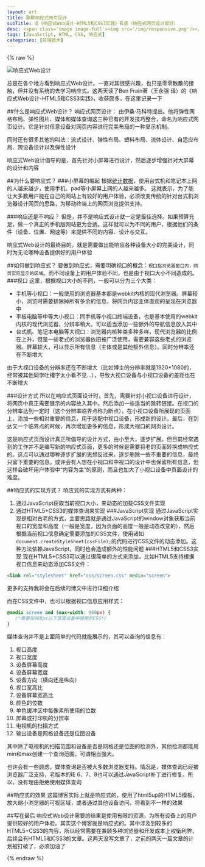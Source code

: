 ```yaml
---
layout: art
title: 聊聊响应式网页设计
subTitle: 读《响应式Web设计-HTML5和CSS3实践》有感（响应式网页设计部分）
desc: <span class='image image-full'><img src='/img/responsive.png'/></span>总是在各个地方看到响应式Web设计。一直对其很感兴趣，也只是零零散散的接触，但并没有系统的去学习响应式。这两天读了Ben Frain著（王永强 译）的《响应式Web设计-HTML5和CSS3实践》，收获颇多，在这里记录一下
tags: [JavaScript, HTML, CSS, 响应式]
categories: [前端技术]
---
```

{% raw %}

<span class="image image-full">![响应式Web设计](/img/responsive.png)</span>

总是在各个地方看到响应式Web设计。一直对其很感兴趣，也只是零零散散的接触，但并没有系统的去学习响应式。这两天读了Ben Frain著（王永强 译）的《响应式Web设计-HTML5和CSS3实践》，收获颇多，在这里记录一下

##什么是响应式Web设计？
响应式网页设计： 由伊桑·马科特提出。他将弹性网格布局、弹性图片、媒体和媒体查询这三种已有的开发技巧整合，命名为响应式网页设计。它是针对任意设备对网页内容进行完美布局的一种显示机制。

同时还有很多其他的叫法：流式设计、弹性布局、塑料布局、流体设计、自适应布局、跨设备设计以及弹性设计

响应式Web设计倡导的是，首先针对小屏幕进行设计，然后逐步增强针对大屏幕的设计和内容

##为什么要响应式？
###小屏幕的崛起
根据[统计数据](http://gs.statcounter.com)，使用台式机和笔记本上网的人越来越少，使用手机、pad等小屏幕上网的人越来越多。
这就表示，为了能让大多数用户能在自己的网站上有较好的用户体验，必须改变传统的针对台式机浏览器设计网页的思路，为移动终端上的网页浏览提供支持。

###响应还是不响应？
但是，并不是响应式设计就一定是最佳选择。如果预算充足，做一个真正的手机版网站更为合适。这样就可以为不同的用户，根据他们的条件（设备、位置、网速等）来提供不同的内容、设计与交互。

响应式Web设计的最终目的，就是需要做出能响应各种设备大小的完美设计，同时为无论哪种设备提供好的用户体验

##如何做到响应式？
要做到响应式，需要明确视口的概念：```视口指浏览器窗口内，网页实际显示的区域```。而不同设备上的用户体验不同，也是由于视口大小不同造成的。
###视口
这里，根据视口大小的不同，一般可以分为三个大类：

* 手机等小视口：一般使用的浏览器基本都是webkit内核的现代浏览器。屏幕较小，浏览时需要排除掉所有多余的信息，将网页内容主体直观的呈现在浏览器中
* 平板电脑等中等大小视口：同手机等小视口终端设备，也是基本使用的webkit内核的现代浏览器，分辨率稍大。可以适当添加一些额外的导航信息放入其中
* 台式机、笔记本电脑等大视口：浏览器内核种类多种多样，现代浏览器的比例在上升，但是一些老式的浏览器依旧被广泛使用，需要兼容这些老式的浏览器。屏幕较大，可以显示所有信息（主体或是其他额外信息）。同时分辨率还在不断增大

由于大视口设备的分辨率还在不断增大（比如博主的分辨率就是1920\*1080的，经常被其他同学吐槽字太小看不见...），导致大视口设备与小视口设备的差距也在不断增大

###设计方式
所以在响应式页面设计时，首先，需要针对小视口设备进行设计，将网页中真正需要展示的内容放入其中。然后添加一些适当的跳转链接。在视口的分辨率达到一定时（这个分辨率临界点称为断点），在小视口设备所展现的页面上，添加一些相对重要的信息，用于适配中视口设备，形成新的设计。最后，在到达又一个临界点的时候，再次增加更多的信息，形成大视口的网页设计。

这是响应式页面设计真正所倡导的设计方式，由小至大，逐步扩展。但目前经常遇到的工作并不是编写新的响应式页面，更多的时候是需要将老的页面转换成响应式的。这点可以通过哪种逐步扩展的思想反过来，逐步删除一些不重要的信息，最终只留下重要的信息。或许会有人想在小视口和中视口的设计中也保留所有信息，但这样会破坏用户体验中“内容为主”的原则，而且也加大了小视口设备中页面设计的难度。

##响应式的实现方式？
响应式的实现方式有两种： 
1. 通过JavaScript获取当前视口大小，来动态的加载CSS文件实现
2. 通过HTML5+CSS3的媒体查询来实现
###JavaScript实现
通过JavaScript实现是相对古老的方式，主要思路就是通过JavaScript的window对象获取当前视口的宽度和高度（一般是宽度，因为页面的高度一般是动态改变的），然后根据当前视口信息确定需要添加的CSS文件，使用诸如```document.createStyleSheet(cssFile);```的代码进行CSS文件的动态添加。这种方法依赖JavaScript，同时也会造成额外的性能问题
###HTML5和CSS3实现
现在HTML5+CSS3可以通过很简单的方式来添加，比如HTML5支持根据视口信息来动态添加CSS文件：
```html
<link rel="stylesheet" href="css/screen.css" media="screen">
```
更多的支持我将会在后续的博文中进行详细介绍

而在CSS文件中，也可以根据视口信息应用样式：
```css
@media screen and (max-width: 960px) {
   /*需要在960px以下宽度设备中使用的CSS*/
}
```
媒体查询并不是上面简单的代码就能展示的，其可以查询的信息有： 
1. 视口高度
2. 视口宽度
3. 设备屏幕高度
4. 设备屏幕宽度
5. 设备方向（横向还是纵向）
6. 视口宽高比
7. 设备屏幕宽高比
8. 颜色的位数
9. 单色缓冲区中每像素所使用的位数
10. 屏幕或打印机的分辨率
11. 电视机的扫描方式
12. 输出设备是网格设备还是位图设备

其中除了电视机的扫描范围和设备是否是网格还是位图的检测外，其他检测都能用min和max创建一个查询范围，可谓相当强大。

也许会有一些顾虑，媒体查询是否被大多数浏览器支持。情况是，媒体查询已经被浏览器广泛支持，老版本的IE 6、7、8也可以通过JavaScript补丁进行修复。所以，没有理由拒绝使用媒体查询

##响应式的效果
这篇博客实际上就是响应式的，使用了html5up的HTML5模板，放大缩小浏览器的可视区域，或者通过其他设备访问，将看到不一样的效果

##写在最后
响应式Web设计需要的结果是使用有限的资源，为所有设备上的用户提供较好的用户体验。其实这个博客就是响应式的。其中涉及到较多的HTML5+CSS3的内容，所以经常需要在兼顾多种浏览器和开发成本上权衡利弊，后续会有HTML5和CSS3的文章。这两天没写文章了，之前的两天一篇文章的计划被打破了，必须加油了

{% endraw %}